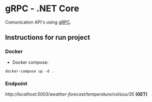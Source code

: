 # gRPC - .NET Core

Comunication API's using [gRPC](https://grpc.io/). 

## Instructions for run project

### Docker

* Docker compose:

`docker-compose up -d .`

### Endpoint

*http://localhost:5003/weather-forecast/temperature/celsius/35* **(GET)**